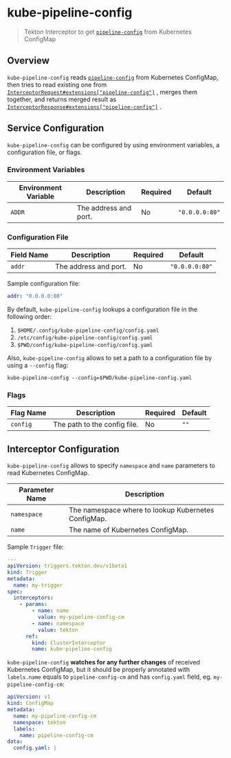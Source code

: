 # kube-pipeline-config

> Tekton Interceptor to get [`pipeline-config`](./pipeline-config.md) from Kubernetes ConfigMap

## Overview

`kube-pipeline-config` reads [`pipeline-config`](./pipeline-config.md) from Kubernetes ConfigMap, then tries to read
existing one
from [`InterceptorRequest#extensions["pipeline-config"]`](https://pkg.go.dev/github.com/tektoncd/triggers/pkg/apis/triggers/v1beta1#InterceptorRequest)
, merges them together, and returns merged result
as [`InterceptorResponse#extensions["pipeline-config"]`](https://pkg.go.dev/github.com/tektoncd/triggers/pkg/apis/triggers/v1beta1#InterceptorResponse)
.

## Service Configuration

`kube-pipeline-config` can be configured by using environment variables, a configuration file, or flags.

### Environment Variables

| Environment Variable | Description           | Required | Default        |
|----------------------|-----------------------|----------|----------------|
| `ADDR`               | The address and port. | No       | `"0.0.0.0:80"` |

### Configuration File

| Field Name | Description           | Required | Default        |
|------------|-----------------------|----------|----------------|
| `addr`     | The address and port. | No       | `"0.0.0.0:80"` |

Sample configuration file:

```yaml
addr: "0.0.0.0:80"
```

By default, `kube-pipeline-config` lookups a configuration file in the following order:

1. `$HOME/.config/kube-pipeline-config/config.yaml`
2. `/etc/config/kube-pipeline-config/config.yaml`
3. `$PWD/config/kube-pipeline-config/config.yaml`

Also, `kube-pipeline-config` allows to set a path to a configuration file by using a `--config` flag:

```shell
kube-pipeline-config --config=$PWD/kube-pipeline-config.yaml
```

### Flags

| Flag Name | Description                  | Required | Default |
|-----------|------------------------------|----------|---------|
| `config`  | The path to the config file. | No       | `""`    |

## Interceptor Configuration

`kube-pipeline-config` allows to specify `namespace` and `name` parameters to read Kubernetes ConfigMap.

| Parameter Name | Description                                         |
|----------------|-----------------------------------------------------|
| `namespace`    | The namespace where to lookup Kubernetes ConfigMap. |
| `name`         | The name of Kubernetes ConfigMap.                   |

Sample `Trigger` file:

```yaml
---
apiVersion: triggers.tekton.dev/v1beta1
kind: Trigger
metadata:
  name: my-trigger
spec:
  interceptors:
    - params:
        - name: name
          value: my-pipeline-config-cm
        - name: namespace
          value: tekton
      ref:
        kind: ClusterInterceptor
        name: kube-pipeline-config
```

`kube-pipeline-config` **watches for any further changes** of received Kubernetes ConfigMap, but it should be properly
annotated with `labels.name` equals to `pipeline-config-cm` and has `config.yaml` field, eg. `my-pipeline-config-cm`:

```yaml
apiVersion: v1
kind: ConfigMap
metadata:
  name: my-pipeline-config-cm
  namespace: tekton
  labels:
    name: pipeline-config-cm
data:
  config.yaml: |
```

